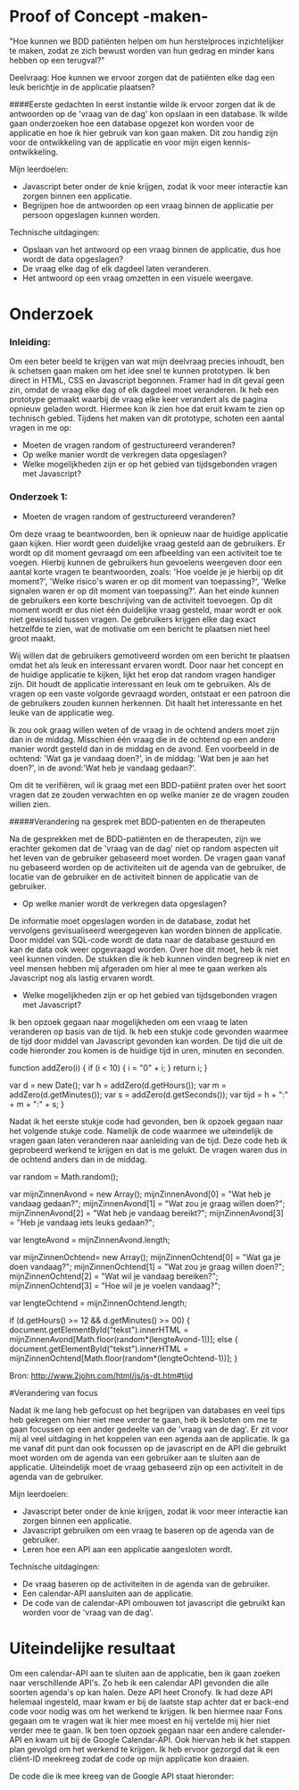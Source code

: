 # Proof of Concept -maken-

"Hoe kunnen we BDD patiënten helpen om hun herstelproces inzichtelijker te maken, zodat ze zich bewust worden van hun gedrag en minder kans hebben op een terugval?"

Deelvraag: Hoe kunnen we ervoor zorgen dat de patiënten elke dag een leuk berichtje in de applicatie plaatsen?

####Eerste gedachten
In eerst instantie wilde ik ervoor zorgen dat ik de antwoorden op de 'vraag van de dag' kon opslaan in een database. Ik wilde gaan onderzoeken hoe een database opgezet kon worden voor de applicatie en hoe ik hier gebruik van kon gaan maken. Dit zou handig zijn voor de ontwikkeling van de applicatie en voor mijn eigen kennis-ontwikkeling. 

Mijn leerdoelen:
- Javascript beter onder de knie krijgen, zodat ik voor meer interactie kan zorgen binnen een applicatie.
- Begrijpen hoe de antwoorden op een vraag binnen de applicatie per persoon opgeslagen kunnen worden. 

Technische uitdagingen:
- Opslaan van het antwoord op een vraag binnen de applicatie, dus hoe wordt de data opgeslagen?
- De vraag elke dag of elk dagdeel laten veranderen.
- Het antwoord op een vraag omzetten in een visuele weergave. 

# Onderzoek

### Inleiding:

Om een beter beeld te krijgen van wat mijn deelvraag precies inhoudt, ben ik schetsen gaan maken om het idee snel te kunnen prototypen. Ik ben direct in HTML, CSS en Javascript begonnen. Framer had in dit geval geen zin, omdat de vraag elke dag of elk dagdeel moet veranderen. Ik heb een prototype gemaakt waarbij de vraag elke keer verandert als de pagina opnieuw geladen wordt. Hiermee kon ik zien hoe dat eruit kwam te zien op technisch gebied. Tijdens het maken van dit prototype, schoten een aantal vragen in me op:
- Moeten de vragen random of gestructureerd veranderen?
- Op welke manier wordt de verkregen data opgeslagen?
- Welke mogelijkheden zijn er op het gebied van tijdsgebonden vragen met Javascript?

### Onderzoek 1:
- Moeten de vragen random of gestructureerd veranderen?

Om deze vraag te beantwoorden, ben ik opnieuw naar de huidige applicatie gaan kijken. Hier wordt geen duidelijke vraag gesteld aan de gebruikers. Er wordt op dit moment gevraagd om een afbeelding van een activiteit toe te voegen. Hierbij kunnen de gebruikers hun gevoelens weergeven door een aantal korte vragen te beantwoorden, zoals: 'Hoe voelde je je hierbij op dit moment?', 'Welke risico's waren er op dit moment van toepassing?', 'Welke signalen waren er op dit moment van toepassing?'. Aan het einde kunnen de gebruikers een korte beschrijving van de activiteit toevoegen. Op dit moment wordt er dus niet één duidelijke vraag gesteld, maar wordt er ook niet gewisseld tussen vragen. De gebruikers krijgen elke dag exact hetzelfde te zien, wat de motivatie om een bericht te plaatsen niet heel groot maakt. 

Wij willen dat de gebruikers gemotiveerd worden om een bericht te plaatsen omdat het als leuk en interessant ervaren wordt. Door naar het concept en de huidige applicatie te kijken, lijkt het erop dat random vragen handiger zijn. Dit houdt de applicatie interessant en leuk om te gebruiken. Als de vragen op een vaste volgorde gevraagd worden, ontstaat er een patroon die de gebruikers zouden kunnen herkennen. Dit haalt het interessante en het leuke van de applicatie weg. 

Ik zou ook graag willen weten of de vraag in de ochtend anders moet zijn dan in de middag. Misschien één vraag die in de ochtend op een andere manier wordt gesteld dan in de middag en de avond. Een voorbeeld in de ochtend: 'Wat ga je vandaag doen?', in de middag: 'Wat ben je aan het doen?', in de avond:'Wat heb je vandaag gedaan?'. 
 
Om dit te verifiëren, wil ik graag met een BDD-patiënt praten over het soort vragen dat ze zouden verwachten en op welke manier ze de vragen zouden willen zien. 

#####Verandering na gesprek met BDD-patienten en de therapeuten

Na de gesprekken met de BDD-patiënten en de therapeuten, zijn we erachter gekomen dat de 'vraag van de dag' niet op random aspecten uit het leven van de gebruiker gebaseerd moet worden. De vragen gaan vanaf nu gebaseerd worden op de activiteiten uit de agenda van de gebruiker, de locatie van de gebruiker en de activiteit binnen de applicatie van de gebruiker. 

- Op welke manier wordt de verkregen data opgeslagen?

De informatie moet opgeslagen worden in de database, zodat het vervolgens gevisualiseerd weergegeven kan worden binnen de applicatie. Door middel van SQL-code wordt de data naar de database gestuurd en kan de data ook weer opgevraagd worden. Over hoe dit moet, heb ik niet veel kunnen vinden. De stukken die ik heb kunnen vinden begreep ik niet en veel mensen hebben mij afgeraden om hier al mee te gaan werken als Javascript nog als lastig ervaren wordt.  

- Welke mogelijkheden zijn er op het gebied van tijdsgebonden vragen met Javascript?

Ik ben opzoek gegaan naar mogelijkheden om een vraag te laten veranderen op basis van de tijd. Ik heb een stukje code gevonden waarmee de tijd door middel van Javascript gevonden kan worden. De tijd die uit de code hieronder zou komen is de huidige tijd in uren, minuten en seconden. 

function addZero(i) {
    if (i < 10) {
        i = "0" + i;
    }
    return i;
}

var d = new Date();
var h = addZero(d.getHours());
var m = addZero(d.getMinutes());
var s = addZero(d.getSeconds());
var tijd = h + ":" + m + ":" + s;
}

Nadat ik het eerste stukje code had gevonden, ben ik opzoek gegaan naar het volgende stukje code. Namelijk de code waarmee we uiteindelijk de vragen gaan laten veranderen naar aanleiding van de tijd. Deze code heb ik geprobeerd werkend te krijgen en dat is me gelukt. De vragen waren dus in de ochtend anders dan in de middag. 

var random = Math.random();

var mijnZinnenAvond = new Array();
mijnZinnenAvond[0] = "Wat heb je vandaag gedaan?";
mijnZinnenAvond[1] = "Wat zou je graag willen doen?";
mijnZinnenAvond[2] = "Wat heb je vandaag bereikt?";
mijnZinnenAvond[3] = "Heb je vandaag iets leuks gedaan?";

var lengteAvond = mijnZinnenAvond.length;

var mijnZinnenOchtend= new Array();
mijnZinnenOchtend[0] = "Wat ga je doen vandaag?";
mijnZinnenOchtend[1] = "Wat zou je graag willen doen?";
mijnZinnenOchtend[2] = "Wat wil je vandaag bereiken?";
mijnZinnenOchtend[3] = "Hoe wil je je voelen vandaag?";

var lengteOchtend = mijnZinnenOchtend.length;

if (d.getHours() >= 12 && d.getMinutes() >= 00) {
   document.getElementById("tekst").innerHTML = mijnZinnenAvond[Math.floor(random*(lengteAvond-1))];
else {
  document.getElementById("tekst").innerHTML = mijnZinnenOchtend[Math.floor(random*(lengteOchtend-1))];
}

Bron: http://www.2john.com/html/js/js-dt.htm#tijd

#Verandering van focus

Nadat ik me lang heb gefocust op het begrijpen van databases en veel tips heb gekregen om hier niet mee verder te gaan, heb ik besloten om me te gaan focussen op een ander gedeelte van de 'vraag van de dag'. Er zit voor mij al veel uitdaging in het koppelen van een agenda aan de applicatie. Ik ga me vanaf dit punt dan ook focussen op de javascript en de API die gebruikt moet worden om de agenda van een gebruiker aan te sluiten aan de applicatie. Uiteindelijk moet de vraag gebaseerd zijn op een activiteit in de agenda van de gebruiker. 

Mijn leerdoelen:
- Javascript beter onder de knie krijgen, zodat ik voor meer interactie kan zorgen binnen een applicatie.
- Javascript gebruiken om een vraag te baseren op de agenda van de gebruiker. 
- Leren hoe een API aan een applicatie aangesloten wordt. 

Technische uitdagingen:
- De vraag baseren op de activiteiten in de agenda van de gebruiker.
- Een calendar-API aansluiten aan de applicatie. 
- De code van de calendar-API ombouwen tot javascript die gebruikt kan worden voor de 'vraag van de dag'. 

# Uiteindelijke resultaat

Om een calendar-API aan te sluiten aan de applicatie, ben ik gaan zoeken naar verschillende API's. Zo heb ik een calendar API gevonden die alle soorten agenda's op kan halen. Deze API heet Cronofy. Ik had deze API helemaal ingesteld, maar kwam er bij de laatste stap achter dat er back-end code voor nodig was om het werkend te krijgen. Ik ben hiermee naar Fons gegaan om te vragen wat ik hier mee moest en hij vertelde mij hier niet verder mee te gaan. Ik ben toen opzoek gegaan naar een andere calender-API en kwam uit bij de Google Calendar-API. Ook hiervan heb ik het stappen plan gevolgd om het werkend te krijgen. Ik heb ervoor gezorgd dat ik een cliënt-ID meekreeg zodat de code op mijn applicatie kon draaien. 

De code die ik mee kreeg van de Google API staat hieronder:
<html>
  <head>
    <script type="text/javascript">
      // Your Client ID can be retrieved from your project in the Google
      // Developer Console, https://console.developers.google.com
      var CLIENT_ID = '<YOUR_CLIENT_ID>';

      var SCOPES = ["https://www.googleapis.com/auth/calendar.readonly"];

      /**
       * Check if current user has authorized this application.
       */
      function checkAuth() {
        gapi.auth.authorize(
          {
            'client_id': CLIENT_ID,
            'scope': SCOPES.join(' '),
            'immediate': true
          }, handleAuthResult);
      }

      /**
       * Handle response from authorization server.
       *
       * @param {Object} authResult Authorization result.
       */
      function handleAuthResult(authResult) {
        var authorizeDiv = document.getElementById('authorize-div');
        if (authResult && !authResult.error) {
          // Hide auth UI, then load client library.
          authorizeDiv.style.display = 'none';
          loadCalendarApi();
        } else {
          // Show auth UI, allowing the user to initiate authorization by
          // clicking authorize button.
          authorizeDiv.style.display = 'inline';
        }
      }

      /**
       * Initiate auth flow in response to user clicking authorize button.
       *
       * @param {Event} event Button click event.
       */
      function handleAuthClick(event) {
        gapi.auth.authorize(
          {client_id: CLIENT_ID, scope: SCOPES, immediate: false},
          handleAuthResult);
        return false;
      }

      /**
       * Load Google Calendar client library. List upcoming events
       * once client library is loaded.
       */
      function loadCalendarApi() {
        gapi.client.load('calendar', 'v3', listUpcomingEvents);
      }

      /**
       * Print the summary and start datetime/date of the next ten events in
       * the authorized user's calendar. If no events are found an
       * appropriate message is printed.
       */
      function listUpcomingEvents() {
        var request = gapi.client.calendar.events.list({
          'calendarId': 'primary',
          'timeMin': (new Date()).toISOString(),
          'showDeleted': false,
          'singleEvents': true,
          'maxResults': 10,
          'orderBy': 'startTime'
        });

        request.execute(function(resp) {
          var events = resp.items;
          appendPre('Upcoming events:');

          if (events.length > 0) {
            for (i = 0; i < events.length; i++) {
              var event = events[i];
              var when = event.start.dateTime;
              if (!when) {
                when = event.start.date;
              }
              appendPre(event.summary + ' (' + when + ')')
            }
          } else {
            appendPre('No upcoming events found.');
          }

        });
      }

      /**
       * Append a pre element to the body containing the given message
       * as its text node.
       *
       * @param {string} message Text to be placed in pre element.
       */
      function appendPre(message) {
        var pre = document.getElementById('output');
        var textContent = document.createTextNode(message + '\n');
        pre.appendChild(textContent);
      }

    </script>
    <script src="https://apis.google.com/js/client.js?onload=checkAuth">
    </script>
  </head>
  <body>
    <div id="authorize-div" style="display: none">
      <span>Authorize access to Google Calendar API</span>
      <!--Button for the user to click to initiate auth sequence -->
      <button id="authorize-button" onclick="handleAuthClick(event)">
        Authorize
      </button>
    </div>
    <pre id="output"></pre>
  </body>
  </html>

Met deze code werden alle activiteiten uit de agenda gehaald en getoond. Dit was natuurlijk niet genoeg, want de 'vraag van de dag' moest gebaseerd zijn om de activiteiten per dag. Ik heb deze code met hulp omgeschreven naar code die ervoor zorgt dat het alleen de activiteiten van één dag ziet en hierop de vraag vervolgens baseert. Ik ben door een programmeur geholpen om deze code werkend te krijgen en heb hard mijn best gedaan om precies te begrijpen hoe de code werkt en om echt mee te helpen bij te schrijven. 

De code die ik hiervoor heb geschreven is te vinden in de master repository. 

Deze code hebben we ook in de uiteindelijke applicatie gebruikt. 

In de master repository is een schema te vinden die ik heb gemaakt van alle code. Op deze manier heb ik overzicht voor mezelf gecreërd in het lezen van de code. Ook het veranderen van de code werd hierdoor een stukje makkelijker. Ik heb door me te laten helpen op het gebied van Javascript en API's veel geleerd van de logica die achter Javascript zit. Ik vind Javascript wel nog steeds erg lastig om volledig zelf te kunnen schrijven.

Bron: https://developers.google.com/google-apps/calendar/quickstart/js
Bron: https://www.cronofy.com/

Naast 'de vraag van de dag', heb ik ook geholpen bij het opzetten van de rest van de applicatie. Zo heb ik mijn eigen key scenario 'het bericht plaatsen' uitgewerkt. Ik heb hier ook javascript gebruikt voor het werkend krijgen van de slider op het tweede scherm, het scherm waar de gebruikers hun spanningswaarde mee kunnen geven aan het bericht. Ook deze code is te vinden in de master repository. 

De link naar het prototype: https://oege.ie.hva.nl/~voordes003/

# Must haves
- De vraag moet ook gebaseerd zijn op het weer, de locatie en de activiteit van de gebruiker binnen de applicatie. 
- De applicatie moet een back-end krijgen.
- De nog niet bekeken onderdelen van het concept moeten in de applitie verwerkt worden.
- De gebruikers moet een overzicht krijgen van hun spanningswaardes, risico's en signalen.
- De gebruikers moeten toestemming kunnen geven voor het gebruik van de locatie en de agenda. 
- De spanningswaarde bij het bericht moet zich aanpassen aan de spanningswaarde die de gebruikers heeft meegegeven.
- De gebruikers moeten de risico's/signalen per bericht kunnen aanpassen.
# Nice to have
- De applicatie moet alle soorten agenda's op kunnen halen door middel van Cronofy.
- Afbeeldingen kunnen schalen in de applicatie.
- De gebruikers moeten kunnen kiezen of ze het bericht anoniem, openbaar of met een groep delen.
- De applicatie moet alleen gebruikt kunnen worden met een licentie.
- De agenda die de gebruikers kunnen invullen moet inspelen op de vraag. 


